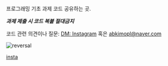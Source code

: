 <a>프로그래밍 기초 과제 코드 공유하는 곳.

***과제 제출 시 코드 복붙 절대금지***

</a>

<a>코드 관련 의견이나 질문: </a>
<a href="https://www.instagram.com/fluorine_10/" target="_blank">DM: Instagram</a>
<a>  혹은   abkimopl@naver.com</a>

![reversal](https://capsule-render.vercel.app/api?type=transparent&text=과제할%20때%20참고용으로만%20봐주세요&fontAlign=30&fontSize=20&desc=&descAlign=60&descAlignY=50&theme=radical)

[insta][]

[insta]: https://www.instagram.com/fluorine_10/
